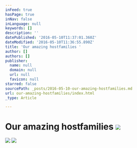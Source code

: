 ```yaml
---
inFeed: true
hasPage: true
inNav: false
inLanguage: null
keywords: []
description: ''
datePublished: '2016-05-10T11:37:01.360Z'
dateModified: '2016-05-10T11:36:55.890Z'
title: 'Our amazing hostfamilies '
author: []
authors: []
publisher:
  name: null
  domain: null
  url: null
  favicon: null
starred: false
sourcePath: _posts/2016-05-10-our-amazing-hostfamilies.md
url: our-amazing-hostfamilies/index.html
_type: Article

---
```

# Our amazing hostfamilies ![](https://the-grid-user-content.s3-us-west-2.amazonaws.com/e1dca01b-9bb5-4247-bd06-e5bb6fec0b0c.jpg)
![](https://the-grid-user-content.s3-us-west-2.amazonaws.com/a96b83a7-3941-4845-a8b1-24cae6d0472f.jpg)
![](https://the-grid-user-content.s3-us-west-2.amazonaws.com/35744fa9-a2de-4051-af80-bf75d39a8eee.jpg)